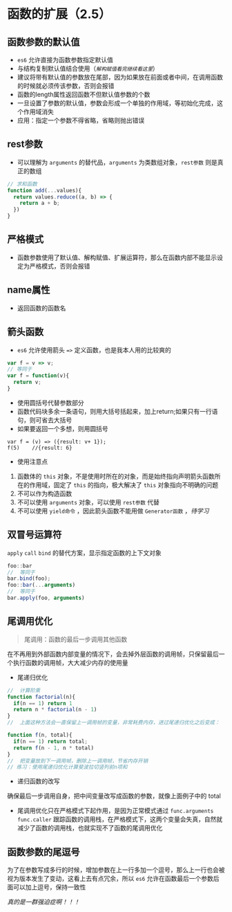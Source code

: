 # 函数的扩展（2.5）

## 函数参数的默认值 
* `es6` 允许直接为函数参数指定默认值
* 与结构复制默认值结合使用（*`解构赋值看完继续看这里`*）
* 建议将带有默认值的参数放在尾部，因为如果放在前面或者中间，在调用函数的时候就必须传该参数，否则会报错
* 函数的length属性返回函数不但默认值参数的个数
* 一旦设置了参数的默认值，参数会形成一个单独的作用域，等初始化完成，这个作用域消失
* 应用：指定一个参数不得省略，省略则抛出错误

## rest参数
* 可以理解为 `arguments` 的替代品，`arguments` 为类数组对象，`rest参数` 则是真正的数组

```javascript
// 求和函数
function add(...values){
  return values.reduce((a, b) => {
    return a + b;
  })
}
```

## 严格模式
* 函数参数使用了默认值、解构赋值、扩展运算符，那么在函数内部不能显示设定为严格模式，否则会报错

## name属性
* 返回函数的函数名

## 箭头函数
* `es6` 允许使用箭头 `=>` 定义函数，也是我本人用的比较爽的

```javascript
var f = v => v;
// 等同于
var f = function(v){
  return v;
}
```
* 使用圆括号代替参数部分
* 函数代码块多余一条语句，则用大括号括起来，加上return;如果只有一行语句，则可省去大括号
* 如果要返回一个多想，则用圆括号

```javascipt
var f = (v) => ({result: v+ 1});
f(5)	//{result: 6}
```

* 使用注意点

1. 函数体的 `this` 对象，不是使用时所在的对象，而是始终指向声明箭头函数所在的作用域，固定了 `this` 的指向，极大解决了 `this` 对象指向不明确的问题
2. 不可以作为构造函数
3. 不可以使用 `arguments` 对象，可以使用 `rest参数` 代替
4. 不可以使用 `yield命令` ，因此箭头函数不能用做 `Generator函数` ，*待学习*

## 双冒号运算符
`apply` `call` `bind` 的替代方案，显示指定函数的上下文对象

```javascript
foo::bar
//	等同于
bar.bind(foo);
foo::bar(...arguments)
//	等同于
bar.apply(foo, arguments)
```

## 尾调用优化
> 尾调用：函数的最后一步调用其他函数

在不再用到外部函数内部变量的情况下，会去掉外层函数的调用帧，只保留最后一个执行函数的调用帧，大大减少内存的使用量

* 尾递归优化

```javascript
//	计算阶乘
function factorial(n){
  if(n == 1) return 1
  return n * factorial(n - 1)
}
//	上面这种方法会一直保留上一调用帧的变量，非常耗费内存，进过尾递归优化之后变成：

function f(n, total){
  if(n == 1) return total;
  return f(n - 1, n * total)
}
//	把变量放到下一调用帧，删除上一调用帧，节省内存开销
// 练习：使用尾递归优化计算斐波拉切竖列前n项和
```
* 递归函数的改写

确保最后一步调用自身，把中间变量改写成函数的参数，就像上面例子中的 total

* 尾调用优化只在严格模式下起作用，是因为正常模式通过 `func.arguments` `func.caller` 跟踪函数的调用栈，在严格模式下，这两个变量会失真，自然就减少了函数的调用栈，也就实现不了函数的尾调用优化

## 函数参数的尾逗号

为了在参数写成多行的时候，增加参数在上一行多加一个逗号，那么上一行也会被视为版本发生了变动，这看上去有点冗余，所以 `es6` 允许在函数最后一个参数后面可以加上逗号，保持一致性

*真的是一群强迫症啊！！！*